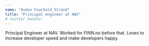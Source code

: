 ```yaml
---
name: "Audun Fauchald Strand"
title: "Principal engineer at NAV"
# twitter_handle: 
---
```

Principal Engineer at NAV. Worked for FINN.no before that. Loves to increase developer speed and make developers happy.
